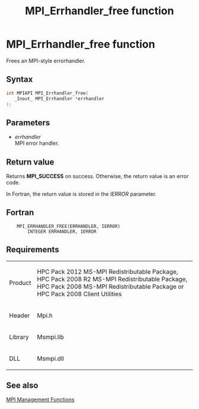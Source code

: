 ﻿---
title: MPI_Errhandler_free function
TOCTitle: MPI_Errhandler_free function
ms:assetid: ae6c446a-968a-40a4-b213-1b70511dc85b
ms:mtpsurl: https://msdn.microsoft.com/en-us/library/Dn473295(v=VS.85)
ms:contentKeyID: 59360841
ms.date: 03/28/2018
mtps_version: v=VS.85
f1_keywords:
- MPI_ERRHANDLER_FREE
- mpif/MPI_ERRHANDLER_FREE
- mpi/MPI_ERRHANDLER_FREE
dev_langs:
- C++
- C
---

# MPI\_Errhandler\_free function

Frees an MPI-style errorhandler.

## Syntax

``` c++
int MPIAPI MPI_Errhandler_free(
   _Inout_ MPI_Errhandler *errhandler
);
```

## Parameters

  - *errhandler*  
    MPI error handler.

## Return value

Returns **MPI\_SUCCESS** on success. Otherwise, the return value is an error code.

In Fortran, the return value is stored in the *IERROR* parameter.

## Fortran

``` FORTRAN
    MPI_ERRHANDLER_FREE(ERRHANDLER, IERROR)
        INTEGER ERRHANDLER, IERROR
```

## Requirements

<table>
<colgroup>
<col  />
<col  />
</colgroup>
<tbody>
<tr class="odd">
<td><p>Product</p></td>
<td><p>HPC Pack 2012 MS-MPI Redistributable Package, HPC Pack 2008 R2 MS-MPI Redistributable Package, HPC Pack 2008 MS-MPI Redistributable Package or HPC Pack 2008 Client Utilities</p></td>
</tr>
<tr class="even">
<td><p>Header</p></td>
<td>Mpi.h</td>
</tr>
<tr class="odd">
<td><p>Library</p></td>
<td>Msmpi.lib</td>
</tr>
<tr class="even">
<td><p>DLL</p></td>
<td>Msmpi.dll</td>
</tr>
</tbody>
</table>


## See also

[MPI Management Functions](mpi-management-functions.md)

